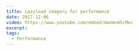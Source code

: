 ```yaml
---
title: Lazyload imagery for performance
date: 2017-12-06
video: https://www.youtube.com/embed/Uwnmn65cMec
excerpt:
tags:
  - Performance
---
```

